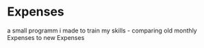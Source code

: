 # Expenses
a small programm i made to train my skills - comparing old monthly Expenses to new Expenses
